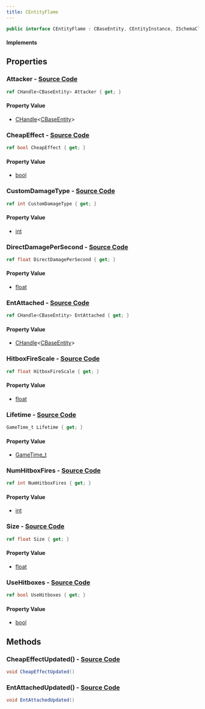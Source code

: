 ```yaml
---
title: CEntityFlame
---
```


```csharp
public interface CEntityFlame : CBaseEntity, CEntityInstance, ISchemaClass<CEntityInstance>, ISchemaClass<CBaseEntity>, ISchemaClass<CEntityFlame>, ISchemaField, ISchemaClass, INativeHandle
```

#### Implements

## Properties

### **Attacker** - [Source Code](https://github.com/swiftly-solution/swiftlys2/blob/main/managed/src/SwiftlyS2.Generated/Schemas/Interfaces/CEntityFlame.cs#L30)

```csharp
ref CHandle<CBaseEntity> Attacker { get; }
```

#### Property Value

- [CHandle](/docs/api/shared/natives/chandle-1)<[CBaseEntity](/docs/api/shared/schemadefinitions/cbaseentity)>

### **CheapEffect** - [Source Code](https://github.com/swiftly-solution/swiftlys2/blob/main/managed/src/SwiftlyS2.Generated/Schemas/Interfaces/CEntityFlame.cs#L18)

```csharp
ref bool CheapEffect { get; }
```

#### Property Value

- [bool](https://learn.microsoft.com/dotnet/api/system.boolean)

### **CustomDamageType** - [Source Code](https://github.com/swiftly-solution/swiftlys2/blob/main/managed/src/SwiftlyS2.Generated/Schemas/Interfaces/CEntityFlame.cs#L34)

```csharp
ref int CustomDamageType { get; }
```

#### Property Value

- [int](https://learn.microsoft.com/dotnet/api/system.int32)

### **DirectDamagePerSecond** - [Source Code](https://github.com/swiftly-solution/swiftlys2/blob/main/managed/src/SwiftlyS2.Generated/Schemas/Interfaces/CEntityFlame.cs#L32)

```csharp
ref float DirectDamagePerSecond { get; }
```

#### Property Value

- [float](https://learn.microsoft.com/dotnet/api/system.single)

### **EntAttached** - [Source Code](https://github.com/swiftly-solution/swiftlys2/blob/main/managed/src/SwiftlyS2.Generated/Schemas/Interfaces/CEntityFlame.cs#L16)

```csharp
ref CHandle<CBaseEntity> EntAttached { get; }
```

#### Property Value

- [CHandle](/docs/api/shared/natives/chandle-1)<[CBaseEntity](/docs/api/shared/schemadefinitions/cbaseentity)>

### **HitboxFireScale** - [Source Code](https://github.com/swiftly-solution/swiftlys2/blob/main/managed/src/SwiftlyS2.Generated/Schemas/Interfaces/CEntityFlame.cs#L26)

```csharp
ref float HitboxFireScale { get; }
```

#### Property Value

- [float](https://learn.microsoft.com/dotnet/api/system.single)

### **Lifetime** - [Source Code](https://github.com/swiftly-solution/swiftlys2/blob/main/managed/src/SwiftlyS2.Generated/Schemas/Interfaces/CEntityFlame.cs#L28)

```csharp
GameTime_t Lifetime { get; }
```

#### Property Value

- [GameTime_t](/docs/api/shared/schemadefinitions/gametime_t)

### **NumHitboxFires** - [Source Code](https://github.com/swiftly-solution/swiftlys2/blob/main/managed/src/SwiftlyS2.Generated/Schemas/Interfaces/CEntityFlame.cs#L24)

```csharp
ref int NumHitboxFires { get; }
```

#### Property Value

- [int](https://learn.microsoft.com/dotnet/api/system.int32)

### **Size** - [Source Code](https://github.com/swiftly-solution/swiftlys2/blob/main/managed/src/SwiftlyS2.Generated/Schemas/Interfaces/CEntityFlame.cs#L20)

```csharp
ref float Size { get; }
```

#### Property Value

- [float](https://learn.microsoft.com/dotnet/api/system.single)

### **UseHitboxes** - [Source Code](https://github.com/swiftly-solution/swiftlys2/blob/main/managed/src/SwiftlyS2.Generated/Schemas/Interfaces/CEntityFlame.cs#L22)

```csharp
ref bool UseHitboxes { get; }
```

#### Property Value

- [bool](https://learn.microsoft.com/dotnet/api/system.boolean)

## Methods

### **CheapEffectUpdated()** - [Source Code](https://github.com/swiftly-solution/swiftlys2/blob/main/managed/src/SwiftlyS2.Generated/Schemas/Interfaces/CEntityFlame.cs#L37)

```csharp
void CheapEffectUpdated()
```

### **EntAttachedUpdated()** - [Source Code](https://github.com/swiftly-solution/swiftlys2/blob/main/managed/src/SwiftlyS2.Generated/Schemas/Interfaces/CEntityFlame.cs#L36)

```csharp
void EntAttachedUpdated()
```

